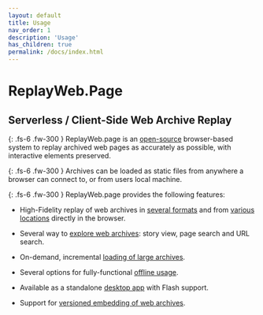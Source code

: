 ```yaml
---
layout: default
title: Usage
nav_order: 1
description: 'Usage'
has_children: true
permalink: /docs/index.html
---
```


# ReplayWeb.Page
## Serverless / Client-Side Web Archive Replay

{: .fs-6 .fw-300 }
ReplayWeb.page is an [open-source](https://github.com/webrecorder/replayweb.page) browser-based system to replay archived web pages as accurately as possible, with interactive elements preserved.

{: .fs-6 .fw-300 }
Archives can be loaded as static files from anywhere a browser can connect to, or from users local machine.

{: .fs-6 .fw-300 }
ReplayWeb.page provides the following features:

- High-Fidelity replay of web archives in [several formats](formats) and from [various locations](locations) directly in the browser.

- Several way to [explore web archives](explore): story view, page search and URL search.

- On-demand, incremental [loading of large archives](loading#loading-large-files-full-vs-on-demand-loading/).

- Several options for fully-functional [offline usage](offline).

- Available as a standalone [desktop app](https://github.com/webrecorder/replayweb.page/releases) with Flash support.

- Support for [versioned embedding of web archives](embedding).



